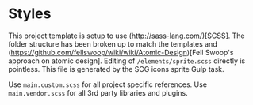 # Styles

This project template is setup to use (http://sass-lang.com/)[SCSS]. The folder structure has been broken up to match the templates and (https://github.com/fellswoop/wiki/wiki/Atomic-Design)[Fell Swoop's approach on atomic design]. Editing of `/elements/sprite.scss` directly is pointless. This file is generated by the SCG icons sprite Gulp task.

Use `main.custom.scss` for all project specific references. Use `main.vendor.scss` for all 3rd party libraries and plugins.